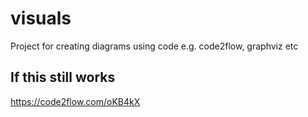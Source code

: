 # visuals
Project for creating diagrams using code e.g. code2flow, graphviz etc

## If this still works
https://code2flow.com/oKB4kX

